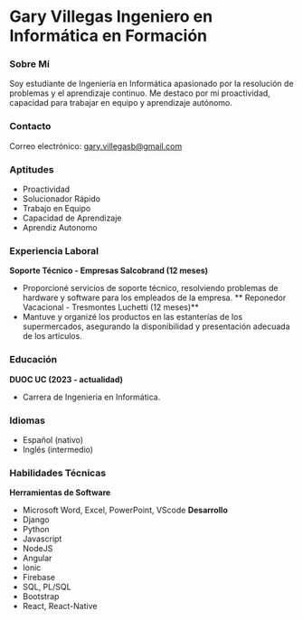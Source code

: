 # **Gary Villegas Ingeniero en Informática en Formación**

### **Sobre Mí**
Soy estudiante de Ingeniería en Informática apasionado por la resolución de problemas y el aprendizaje continuo. Me destaco por mi proactividad, capacidad para trabajar en equipo y aprendizaje autónomo.

### **Contacto**
Correo electrónico: gary.villegasb@gmail.com

### **Aptitudes**
- Proactividad
- Solucionador Rápido
- Trabajo en Equipo
- Capacidad de Aprendizaje
- Aprendiz Autonomo

### **Experiencia Laboral**
  **Soporte Técnico - Empresas Salcobrand (12 meses)**
- Proporcioné servicios de soporte técnico, resolviendo problemas de hardware y software para los empleados de la empresa.
  ** Reponedor Vacacional - Tresmontes Luchetti (12 meses)**
- Mantuve y organizé los productos en las estanterías de los supermercados, asegurando la disponibilidad y presentación adecuada de los artículos.

### **Educación**
**DUOC UC (2023 - actualidad)**
- Carrera de Ingenieria en Informática.

### **Idiomas**
- Español (nativo)
- Inglés (intermedio)

### **Habilidades Técnicas**
**Herramientas de Software**
- Microsoft Word, Excel, PowerPoint, VScode
**Desarrollo**
- Django
- Python
- Javascript
- NodeJS
- Angular
- Ionic
- Firebase
- SQL, PL/SQL
- Bootstrap
- React, React-Native
<!--
**GaryVillegas/GaryVillegas** is a ✨ _special_ ✨ repository because its `README.md` (this file) appears on your GitHub profile.

Here are some ideas to get you started:

- 🔭 I’m currently working on ...
- 🌱 I’m currently learning ...
- 👯 I’m looking to collaborate on ...
- 🤔 I’m looking for help with ...
- 💬 Ask me about ...
- 📫 How to reach me: ...
- 😄 Pronouns: ...
- ⚡ Fun fact: ...
-->
